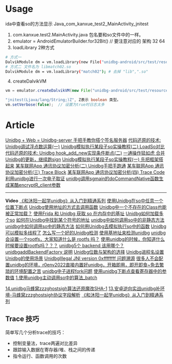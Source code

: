 
# Usage

ida中查看so的方法显示 Java_com_kanxue_test2_MainActivity_jnitest
1. com.kanxue.test2.MainActivity.java 包名要和so文件中的一样。
2. emulator = AndroidEmulatorBuilder.for32Bit() // 要注意对应的 架构 32 64
3. loadLibrary 2种方式
```sh
# 方式一
DalvikModule dm = vm.loadLibrary(new File("unidbg-android/src/test/resources/example_binaries/armeabi-v7a/libnative-lib.so"), false);
# 方式二 文件名为 libmatch02.so
DalvikModule dm = vm.loadLibrary("match02"); # 去掉 "lib",".so"
```
4. createDalvikVM
```java
vm = emulator.createDalvikVM(new File("unidbg-android/src/test/resources/example_binaries/xx.apk")); // 使用apk可过签名校验, 有时可不用
```


```java
"jnitest(Ljava/lang/String;)Z", Z表示 boolean 类型。
vm.setVerbose(false);  // 设置为true时日志太多
```

# Article
[Unidbg + Web = Unidbg-server 手把手教你搭个签名服务器](https://blog.51cto.com/u_15527932/5205378)
[代码还原的技术: Unidbg调试浮点数运算(一)](https://blog.51cto.com/u_15527932/5205368)
[Unidbg模拟执行某段子so实操教程(二) LoadSo对比](https://blog.51cto.com/u_15527932/5218089)
[代码还原的技术: Unidbg hook_add_new实现条件断点(二)](https://blog.51cto.com/u_15527932/5205379)
[一通操作猛如虎 合并Unidbg的更新，继续跑sign](https://blog.51cto.com/u_15527932/5218273)
[Unidbg模拟执行某段子so实操教程(一) 先把框架搭起来](https://blog.51cto.com/u_15527932/5218094)
[某车联网App 通讯协议加密分析(二) Unidbg手把手跑通](https://blog.51cto.com/u_15527932/5694265)
[某车联网App 通讯协议加密分析(三) Trace Block](https://blog.51cto.com/u_15527932/5694261)
[某车联网App 通讯协议加密分析(四) Trace Code](https://blog.51cto.com/u_15527932/5708870)
[利用unidbg进行一次电子取证](https://mp.weixin.qq.com/s/Yd0veyI9iNaQq7_0h3yMqw)
[unidbg调用sgmain的doCommandNative函数生成某酷encryptR_client参数 ](https://www.52pojie.cn/thread-1680816-1-1.html) 


---
__Video__
[《和沐阳一起学unidbg》从入门到精通系列](https://www.bilibili.com/video/BV1tv4y1u7X1/)
[使用Unidbg在so中任意一个位置下断点](https://www.bilibili.com/video/BV1z14y1g7dq/)
[Unidbg使用地址的方式去调用函数](https://www.bilibili.com/video/BV19M411h7BV/)
[Unidbg中一个不存在的Class也能被正常加载？](https://www.bilibili.com/video/BV1cM411y7vG/)
[使用Frida 和 Unidbg 获取 so 在内存中的基址](https://www.bilibili.com/video/BV1aG4y1E73x/)
[Unidbg如何加载多个so](https://www.bilibili.com/video/BV1kG4y127p7/)
[如何在Unidbg中找到某个符号的地址](https://www.bilibili.com/video/BV1zd4y187vx/)
[unidbg中如何调用so中的非静态方法](https://www.bilibili.com/video/BV1uV4y1w7CN/)
[unidbg中如何调用so中的静态方法](https://www.bilibili.com/video/BV1sM41117J6/)
[如何用Unidbg去模拟执行so中的函数](https://www.bilibili.com/video/BV1We4y1L7g8/)
[Unidbg可以模拟多线程了](https://www.bilibili.com/video/BV1T24y1Q7sS/)
[怎么写一个好的Unidbg检测](https://www.bilibili.com/video/BV1sD4y1h7sE/)
[使用基地址来检测unidbg](https://www.bilibili.com/video/BV1u84y147VE/)
[unidbg会设置一个rootfs，大家知道什么是 rootfs 吗？](https://www.bilibili.com/video/BV1T44y1U7nr/)
[使用unidbg的时候，你知道什么时候要设置rootfs吗？？？](https://www.bilibili.com/video/BV1GP4y1D7Mj/)
[unidbg5个  backend 该用哪个？](https://www.bilibili.com/video/BV1rP4y1Q7rz/)
[unidbgaddBackendFactory 说明](https://www.bilibili.com/video/BV1f24y1k7u6/)
[Unidbg位数与架构的选择](https://www.bilibili.com/video/BV1ND4y1e7Tz/)
[Unidbg进程名设置](https://www.bilibili.com/video/BV1f841157cT/)
[Unidbg的使用场景](https://www.bilibili.com/video/BV1GV4y1P7xh/)
[UnidbgIllegal JNI version 0xffffffff 问题溯源](https://www.bilibili.com/video/BV1DM411z7zf/)
[很多人不会配置unidbg的环境，r0env2022直接内置好unidbg，开箱即用，即开即食~免去繁琐的环境配置之苦](https://www.bilibili.com/video/BV1YY411d7MJ/)
[unidbg中子进程fork问题](https://www.bilibili.com/video/BV1RK411d7uf/)
[使用unidbg下断点查看寄存器中的参数值](https://www.bilibili.com/video/BV1RG4y1V7zF/)
[1.使用unidbg主动调用so中的算法_batch](https://www.bilibili.com/video/BV1aR4y1o7M4/)

[14.unidbg马蜂窝zzzghostsigh算法还原魔改SHA-1](https://www.bilibili.com/video/BV1Bd4y1m7ZP/)
[13.安卓逆向实战unidbg补环境-马蜂窝zzzghostsigh协议字段解析](https://www.bilibili.com/video/BV1sd4y1m7iw/)
[《和沐阳一起学unidbg》从入门到精通系列](https://www.bilibili.com/video/BV1tv4y1u7X1/)

## Trace 技巧
简单写几个分析trace的技巧：
* 控制变量法，trace两遍对比差异
* 跟踪输入数据在寄存器/堆、栈之间的传递
* 指令运行、函数调用的次数